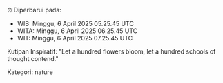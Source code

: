 ⏰ Diperbarui pada:
- WIB: Minggu, 6 April 2025 05.25.45 UTC
- WITA: Minggu, 6 April 2025 06.25.45 UTC
- WIT: Minggu, 6 April 2025 07.25.45 UTC

Kutipan Inspiratif:
"Let a hundred flowers bloom, let a hundred schools of thought contend."


Kategori: nature

